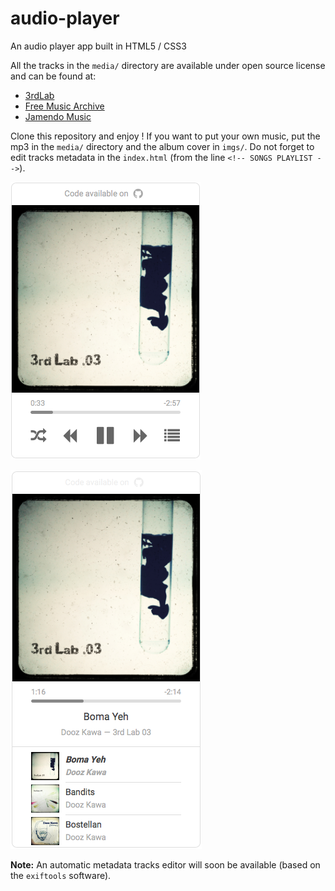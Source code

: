 # audio-player

An audio player app built in HTML5 / CSS3

All the tracks in the `media/` directory are available under open source license and can be found at:

- [3rdLab](http://3rdlab.net/fr/)
- [Free Music Archive](http://freemusicarchive.org)
- [Jamendo Music](https://www.jamendo.com)

Clone this repository and enjoy !
If you want to put your own music, put the mp3 in the `media/` directory and the album cover in `imgs/`. Do not forget to edit tracks metadata in the `index.html` (from the line `<!-- SONGS PLAYLIST -->`).

![](screenshot-1.png)

![](screenshot-2.png)

**Note:** An automatic metadata tracks editor will soon be available (based on the `exiftools` software).
